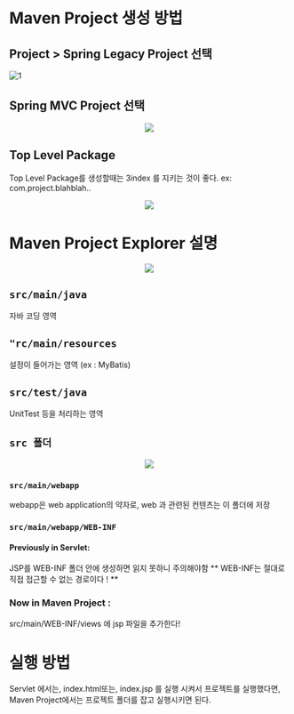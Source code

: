 # Maven Project 생성 방법
## Project > Spring Legacy Project 선택
![1](https://user-images.githubusercontent.com/36508552/137943437-370ce4fe-7477-4970-9aa4-b746a462540c.png)
## Spring MVC Project 선택
<p align = "center"><img src ="https://user-images.githubusercontent.com/36508552/137943541-bd534524-b628-4cbb-b80a-e766ef2a4f50.png"></p>

## Top Level Package
Top Level Package를 생성할때는 3index 를 지키는 것이 좋다.
ex: com.project.blahblah..
<p align = "center"><img src ="https://user-images.githubusercontent.com/36508552/137943599-d6bbe2fe-eb39-4ba5-83d7-99672b4a34b4.PNG"></p>

# Maven Project Explorer 설명
<p align = "center"><img src ="https://user-images.githubusercontent.com/36508552/137943884-9abbaf31-e36a-40bf-b3a1-67b5839042d5.PNG"></p>

## `src/main/java`
자바 코딩 영역
## `"rc/main/resources`
설정이 들어가는 영역 (ex : MyBatis)
## `src/test/java`
UnitTest 등을 처리하는 영역
## `src 폴더`
<p align="center"><img src = "https://user-images.githubusercontent.com/36508552/137944630-d0320147-626a-4091-9fbf-727593147ab7.png"></p>

### `src/main/webapp`
webapp은 web application의 약자로, web 과 관련된 컨텐츠는 이 폴더에 저장

### `src/main/webapp/WEB-INF`
#### Previously in Servlet: 
JSP를 WEB-INF 폴더 안에 생성하면 읽지 못하니 주의해야함
** WEB-INF는 절대로 직접 접근할 수 없는 경로이다 ! **
### Now in Maven Project : 
src/main/WEB-INF/views 에 jsp 파일을 추가한다!

# 실행 방법
Servlet 에서는, index.html또는, index.jsp 를 실행 시켜서 프로젝트를 실행했다면,
Maven Project에서는 프로젝트 폴더를 잡고 실행시키면 된다.
